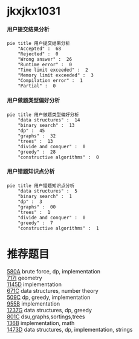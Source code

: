# jkxjkx1031

<!-- tabs:start -->



#### **用户提交结果分析**

```mermaid
pie title 用户提交结果分析
    "Accepted" :  68
    "Rejected" :  0
    "Wrong answer" :  26
    "Runtime error" :  0
    "Time limit exceeded" :  2
    "Memory limit exceeded" :  3
    "Compilation error" :  1
    "Partial" :  0
```

#### **用户做题类型偏好分析**

```mermaid
pie title 用户做题类型偏好分析
    "data structures" :  14
    "binary search" :  13
    "dp" :  45
    "graphs" :  32
    "trees" :  13
    "divide and conquer" :  0
    "greedy" :  28
    "constructive algorithms" :  0
```
#### **用户错题知识点分析**

```mermaid
pie title 用户错题知识点分析
    "data structures" :  5
    "binary search" :  1
    "dp" :  3
    "graphs" :  00
    "trees" :  1
    "divide and conquer" :  0
    "greedy" :  7
    "constructive algorithms" :  1
```



<!-- tabs:end -->
# 推荐题目
[580A](https://codeforces.com/contest/580/problem/A)		brute force,
                        dp,
                        implementation		  
[717I](https://codeforces.com/contest/717/problem/I)		geometry		  
[1145D](https://codeforces.com/contest/1145/problem/D)		implementation		  
[671C](https://codeforces.com/contest/671/problem/C)		data structures,
                        number theory		  
[509C](https://codeforces.com/contest/509/problem/C)		dp,
                        greedy,
                        implementation		  
[955B](https://codeforces.com/contest/955/problem/B)		implementation		  
[1237G](https://codeforces.com/contest/1237/problem/G)		data structures,
                        dp,
                        greedy		  
[801C](https://codeforces.com/contest/801/problem/C)		dsu,graphs,sortings,trees		  
[136B](https://codeforces.com/contest/136/problem/B)		implementation,
                        math		  
[1473D](https://codeforces.com/contest/1473/problem/D)		data structures,
                        dp,
                        implementation,
                        strings		  
